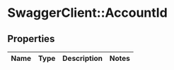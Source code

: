 # SwaggerClient::AccountId

## Properties
Name | Type | Description | Notes
------------ | ------------- | ------------- | -------------


